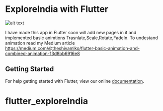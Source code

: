 # ExploreIndia with Flutter
![alt text](https://github.com/theshivamlko/flutter_exploreIndia/blob/master/ezgif-4-830f48607f.gif)

I have made this app in Flutter soon will add new pages in it and implemented basic animtions Trasnlate,Scale,Rotate,FadeIn. 
To undestand animation read my Medium article 
https://medium.com/@theshivamlko/flutter-basic-animation-and-combined-animation-13d8bb6916e8

## Getting Started
For help getting started with Flutter, view our online
[documentation](https://flutter.io/).
# flutter_exploreIndia


